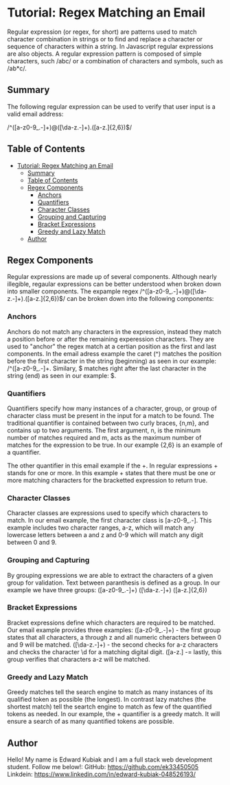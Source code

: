 # Tutorial: Regex Matching an Email

Regular expression (or regex, for short) are patterns used to match character combination in strings or to find and replace a character or sequence of characters within a string.  In Javascript regular expressions are also objects. A regular expression pattern is composed of simple characters, such /abc/ or a combination of characters and symbols, such as /ab*c/. 

## Summary

The following regular expression can be used to verify that user input is a valid email address:

/^([a-z0-9_\.-]+)@([\da-z\.-]+)\.([a-z\.]{2,6})$/

## Table of Contents

- [Tutorial: Regex Matching an Email](#tutorial-regex-matching-an-email)
  - [Summary](#summary)
  - [Table of Contents](#table-of-contents)
  - [Regex Components](#regex-components)
    - [Anchors](#anchors)
    - [Quantifiers](#quantifiers)
    - [Character Classes](#character-classes)
    - [Grouping and Capturing](#grouping-and-capturing)
    - [Bracket Expressions](#bracket-expressions)
    - [Greedy and Lazy Match](#greedy-and-lazy-match)
  - [Author](#author)

## Regex Components

Regular expressions are made up of several components. Although nearly illegible, regaular expressions can be better understood when broken down into smaller components. The expample regex /^([a-z0-9_\.-]+)@([\da-z\.-]+)\.([a-z\.]{2,6})$/ can be broken down into the following components:

### Anchors

Anchors do not match any characters in the expression, instead they match a position before or after the remaining experession characters. They are used to "anchor" the regex match at a certian position as the first and last components.
In the email adress example the caret (^) matches the position before the first character in the string (beginning) as seen in our example: /^([a-z0-9_\.-]+. Similary, $ matches right after the last character in the string (end) as seen in our example: $.

### Quantifiers

Quantifiers specify how many instances of a character, group, or group of character class must be present in the input for a match to be found. The traditional quantifier is contained between two curly braces, {n,m}, and contains up to two arguments. The first argument, n, is the minimum number of matches required and m, acts as the maximum number of matches for the expression to be true. In our example {2,6} is an example of a quantifier.

The other quantifier in this email example if the +. In regular expressions + stands for one or more. In this example + states that there must be one or more matching characters for the bracketted expression to return true.
 
### Character Classes

Character classes are expressions used to specify which characters to match. In our email example, the first character class is [a-z0-9_\.-]. This example includes two character ranges, a-z, which will match any lowercase letters between a and z and 0-9 which will match any digit between 0 and 9.

### Grouping and Capturing

By grouping expressions we are able to extract the characters of a given group for validation. Text between paranthesis is defined as a group. In our example we have three groups:
([a-z0-9_.-]+)
([\da-z.-]+)
([a-z.]{2,6})

### Bracket Expressions

Bracket expressions define which characters are required to be matched. Our email example provides three examples:
([a-z0-9_\.-]+) - the first group states that all characters, a through z and all numeric cheracters between 0 and 9 will be matched.
([\da-z\.-]+) - the second checks for a-z characters and checks the character \d for a matching digital digit.
([a-z\.] -= lastly, this group verifies that characters a-z will be matched.

### Greedy and Lazy Match

Greedy matches tell the search engine to match as many instances of its qualified token as possible (the longest). In contrast lazy matches (the shortest match) tell the seartch engine to match as few of the quantified tokens as needed.
In our example, the + quantifier is a greedy match. It will ensure a search of as many quantified tokens are possible.

## Author

Hello! My name is Edward Kubiak and I am a full stack web development student. Follow me below!:
GitHub: https://github.com/ek33450505
Linkdein: https://www.linkedin.com/in/edward-kubiak-048526193/
